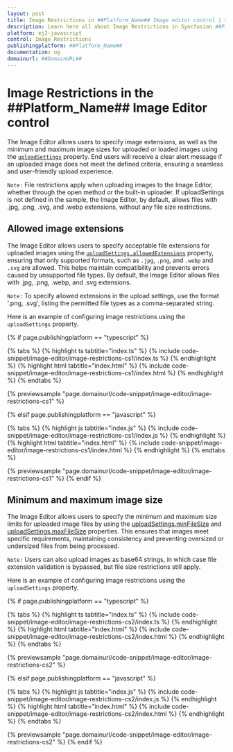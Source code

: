 ```yaml
---
layout: post
title: Image Restrictions in ##Platform_Name## Image editor control | Syncfusion
description: Learn here all about Image Restrictions in Syncfusion ##Platform_Name## Image editor control of Syncfusion Essential JS 2 and more.
platform: ej2-javascript
control: Image Restrictions
publishingplatform: ##Platform_Name##
documentation: ug
domainurl: ##DomainURL##
---
```


# Image Restrictions in the ##Platform_Name## Image Editor control

The Image Editor allows users to specify image extensions, as well as the minimum and maximum image sizes for uploaded or loaded images using the [`uploadSettings`](https://ej2.syncfusion.com/documentation/api/image-editor/#uploadsettings) property. End users will receive a clear alert message if an uploaded image does not meet the defined criteria, ensuring a seamless and user-friendly upload experience.

`Note:` File restrictions apply when uploading images to the Image Editor, whether through the open method or the built-in uploader. If uploadSettings is not defined in the sample, the Image Editor, by default, allows files with .jpg, .png, .svg, and .webp extensions, without any file size restrictions.

## Allowed image extensions

The Image Editor allows users to specify acceptable file extensions for uploaded images using the [`uploadSettings.allowedExtensions`](https://ej2.syncfusion.com/documentation/api/image-editor/uploadSettingsModel/#allowedextensions) property, ensuring that only supported formats, such as `.jpg`, `.png`, and `.webp` and `.svg` are allowed. This helps maintain compatibility and prevents errors caused by unsupported file types. By default, the Image Editor allows files with .jpg, .png, .webp, and .svg extensions.

`Note:` To specify allowed extensions in the upload settings, use the format '.png, .svg', listing the permitted file types as a comma-separated string.

Here is an example of configuring image restrictions using the `uploadSettings` property.

{% if page.publishingplatform == "typescript" %}

{% tabs %}
{% highlight ts tabtitle="index.ts" %}
{% include code-snippet/image-editor/image-restrictions-cs1/index.ts %}
{% endhighlight %}
{% highlight html tabtitle="index.html" %}
{% include code-snippet/image-editor/image-restrictions-cs1/index.html %}
{% endhighlight %}
{% endtabs %}
        
{% previewsample "page.domainurl/code-snippet/image-editor/image-restrictions-cs1" %}

{% elsif page.publishingplatform == "javascript" %}

{% tabs %}
{% highlight js tabtitle="index.js" %}
{% include code-snippet/image-editor/image-restrictions-cs1/index.js %}
{% endhighlight %}
{% highlight html tabtitle="index.html" %}
{% include code-snippet/image-editor/image-restrictions-cs1/index.html %}
{% endhighlight %}
{% endtabs %}

{% previewsample "page.domainurl/code-snippet/image-editor/image-restrictions-cs1" %}
{% endif %}

## Minimum and maximum image size

The Image Editor allows users to specify the minimum and maximum size limits for uploaded image files by using the [uploadSettings.minFileSize](https://ej2.syncfusion.com/documentation/api/image-editor/uploadSettingsModel/#minfilesize) and [uploadSettings.maxFileSize](https://ej2.syncfusion.com/documentation/api/image-editor/uploadSettingsModel/#maxfilesize) properties. This ensures that images meet specific requirements, maintaining consistency and preventing oversized or undersized files from being processed.

`Note:` Users can also upload images as base64 strings, in which case file extension validation is bypassed, but file size restrictions still apply.

Here is an example of configuring image restrictions using the `uploadSettings` property.

{% if page.publishingplatform == "typescript" %}

{% tabs %}
{% highlight ts tabtitle="index.ts" %}
{% include code-snippet/image-editor/image-restrictions-cs2/index.ts %}
{% endhighlight %}
{% highlight html tabtitle="index.html" %}
{% include code-snippet/image-editor/image-restrictions-cs2/index.html %}
{% endhighlight %}
{% endtabs %}
        
{% previewsample "page.domainurl/code-snippet/image-editor/image-restrictions-cs2" %}

{% elsif page.publishingplatform == "javascript" %}

{% tabs %}
{% highlight js tabtitle="index.js" %}
{% include code-snippet/image-editor/image-restrictions-cs2/index.js %}
{% endhighlight %}
{% highlight html tabtitle="index.html" %}
{% include code-snippet/image-editor/image-restrictions-cs2/index.html %}
{% endhighlight %}
{% endtabs %}

{% previewsample "page.domainurl/code-snippet/image-editor/image-restrictions-cs2" %}
{% endif %}
